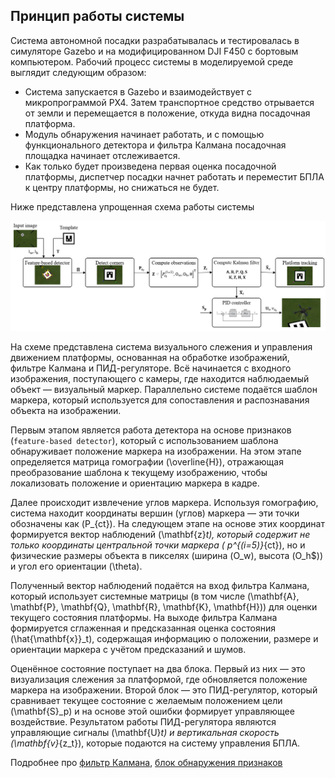 ## Принцип работы системы

Система автономной посадки разрабатывалась и тестировалась в симуляторе Gazebo и на модифицированном DJI F450 с бортовым компьютером. Рабочий процесс системы в моделируемой среде выглядит следующим образом:

- Система запускается в Gazebo и взаимодействует с микропрограммой PX4. Затем транспортное средство отрывается от земли и перемещается в положение, откуда видна посадочная платформа. 
- Модуль обнаружения начинает работать, и с помощью функционального детектора и фильтра Калмана посадочная площадка начинает отслеживается. 
- Как только будет произведена первая оценка посадочной платформы, диспетчер посадки начнет работать и переместит БПЛА к центру платформы, но снижаться не будет. 

Ниже представлена упрощенная схема работы системы

![pipeline.png](../images/theory/pipeline.png)

На схеме представлена система визуального слежения и управления движением платформы, основанная на обработке изображений, фильтре Калмана и ПИД-регуляторе. Всё начинается с входного изображения, поступающего с камеры, где находится наблюдаемый объект — визуальный маркер. Параллельно системе подаётся шаблон маркера, который используется для сопоставления и распознавания объекта на изображении.

Первым этапом является работа детектора на основе признаков (`feature-based detector`), который с использованием шаблона обнаруживает положение маркера на изображении. На этом этапе определяется матрица гомографии \(\overline{H}\), отражающая преобразование шаблона к текущему изображению, чтобы локализовать положение и ориентацию маркера в кадре.

Далее происходит извлечение углов маркера. Используя гомографию, система находит координаты вершин (углов) маркера — эти точки обозначены как \(P_{ct}\). На следующем этапе на основе этих координат формируется вектор наблюдений \(\mathbf{z}_t\), который содержит не только координаты центральной точки маркера \( p^{(i=5)}_{ct}\), но и физические размеры объекта в пикселях (ширина \(O_w\), высота \(O_h$\)) и угол его ориентации \(\theta\).

Полученный вектор наблюдений подаётся на вход фильтра Калмана, который использует системные матрицы (в том числе \(\mathbf{A}, \mathbf{P}, \mathbf{Q}, \mathbf{R}, \mathbf{K}, \mathbf{H}\)) для оценки текущего состояния платформы. На выходе фильтра Калмана формируется сглаженная и предсказанная оценка состояния \(\hat{\mathbf{x}}_t\), содержащая информацию о положении, размере и ориентации маркера с учётом предсказаний и шумов.

Оценённое состояние поступает на два блока. Первый из них — это визуализация слежения за платформой, где обновляется положение маркера на изображении. Второй блок — это ПИД-регулятор, который сравнивает текущее состояние с желаемым положением цели \(\mathbf{S}_p\) и на основе этой ошибки формирует управляющее воздействие. Результатом работы ПИД-регулятора являются управляющие сигналы \(\mathbf{U}_t\) и вертикальная скорость \(\mathbf{v}_{z_t}\), которые подаются на систему управления БПЛА.


Подробнее про [фильтр Калмана](./kalman.md), [блок обнаружения признаков](./feature_detector.md)


